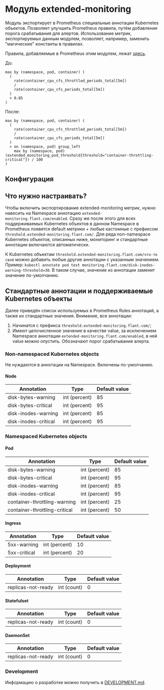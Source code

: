 Модуль extended-monitoring
==========================

Модуль экспортирует в Prometheus специальные аннотации Kubernetes объектов. Позволяет улучшить Prometheus правила, путём добавления порога срабатывания для алертов. Использование метрик, экспортируемых данным модулем, позволяет, например, заменить "магические" константы в правилах.

Правила, добавляемые в Prometheus этим модулем, лежат [здесь](modules/350-extended-monitoring/prometheus-rules).

До:
```
max by (namespace, pod, container) (
  (
    rate(container_cpu_cfs_throttled_periods_total[5m])
    /
    rate(container_cpu_cfs_periods_total[5m])
  )
  > 0.85
)
```

После:
```
max by (namespace, pod, container) (
  (
    rate(container_cpu_cfs_throttled_periods_total[5m])
    /
    rate(container_cpu_cfs_periods_total[5m])
  )
  > on (namespace, pod) group_left
    max by (namespace, pod) (extended_monitoring_pod_threshold{threshold="container-throttling-critical"}) / 100
)
```

Конфигурация
------------

## Что нужно настраивать?

Чтобы включить экспортирование extended-monitoring метрик, нужно навесить на Namespace аннотацию `extended-monitoring.flant.com/enabled`. Сразу же после этого для всех поддерживаемых Kubernetes объектов в данном Namespace в Prometheus появятся default метрики + любые кастомные с префиксом `threshold.extended-monitoring.flant.com/`. Для ряда non-namespace Kubernetes объектов, описанных ниже, мониторинг и стандартные аннотации включаются автоматически.

К Kubernetes объектам `threshold.extended-monitoring.flant.com/что-то своё` можно добавить любые другие аннотации с указанным значением. Пример: `kubectl annotate pod test monitoring.flant.com/disk-inodes-warning-threshold=30`.
В таком случае, значение из аннотации заменит значение по-умолчанию.

## Стандартные аннотации и поддерживаемые Kubernetes объекты

Далее приведён список используемых в Prometheus Rules аннотаций, а также их стандартные значения. Внимание, все аннотации:
1. Начинатся с префикса `threshold.extended-monitoring.flant.com/`;
2. Имеют целочисленное значение в качестве value, за исключением Namespace аннотации `extended-monitoring.flant.com/enabled`, в ней value можно опустить. Обозначают порог срабатывания алерта.

### Non-namespaced Kubernetes objects

Не нуждаются в аннотации на Namespace. Включены по-умолчанию.

#### Node

| Annotation                              | Type          | Default value  |
|-----------------------------------------|---------------|----------------|
| disk-bytes-warning            | int (percent) | 85             |
| disk-bytes-critical           | int (percent) | 95             |
| disk-inodes-warning           | int (percent) | 85             |
| disk-inodes-critical          | int (percent) | 95             |

### Namespaced Kubernetes objects

#### Pod

| Annotation                              | Type          | Default value  |
|-----------------------------------------|---------------|----------------|
| disk-bytes-warning            | int (percent) | 85             |
| disk-bytes-critical           | int (percent) | 95             |
| disk-inodes-warning           | int (percent) | 85             |
| disk-inodes-critical          | int (percent) | 95             |
| container-throttling-warning  | int (percent) | 25             |
| container-throttling-critical | int (percent) | 50             |

#### Ingress

| Annotation             | Type          | Default value |
|------------------------|---------------|---------------|
| 5xx-warning  | int (percent) | 10            |
| 5xx-critical | int (percent) | 20            |

#### Deployment

| Annotation             | Type          | Default value |
|------------------------|---------------|---------------|
| replicas-not-ready  | int (count) | 0            |

#### Statefulset

| Annotation             | Type          | Default value |
|------------------------|---------------|---------------|
| replicas-not-ready  | int (count) | 0            |

#### DaemonSet

| Annotation             | Type          | Default value |
|------------------------|---------------|---------------|
| replicas-not-ready  | int (count) | 0            |

### Development

Информацию о разработке можно получить в [DEVELOPMENT.md](modules/350-extended-monitoring/DEVELOPMENT.md).
